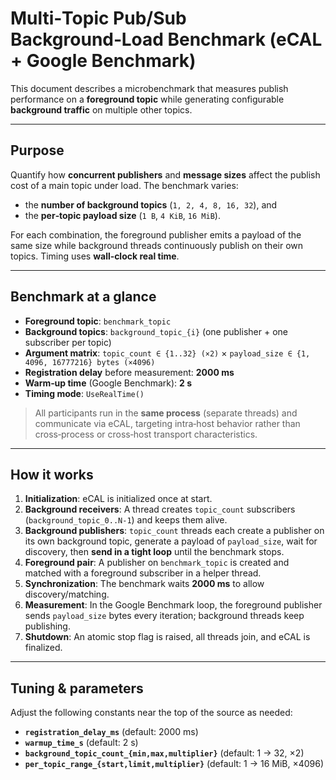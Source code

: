 # Multi‑Topic Pub/Sub Background‑Load Benchmark (eCAL + Google Benchmark)

This document describes a microbenchmark that measures publish performance on a **foreground topic** while generating configurable **background traffic** on multiple other topics.

---

## Purpose

Quantify how **concurrent publishers** and **message sizes** affect the publish cost of a main topic under load. The benchmark varies:

- the **number of background topics** (`1, 2, 4, 8, 16, 32`), and
- the **per‑topic payload size** (`1 B`, `4 KiB`, `16 MiB`).

For each combination, the foreground publisher emits a payload of the same size while background threads continuously publish on their own topics. Timing uses **wall‑clock real time**.

---

## Benchmark at a glance

- **Foreground topic**: `benchmark_topic`
- **Background topics**: `background_topic_{i}` (one publisher + one subscriber per topic)
- **Argument matrix**: `topic_count ∈ {1..32} (×2)` × `payload_size ∈ {1, 4096, 16777216} bytes (×4096)`
- **Registration delay** before measurement: **2000 ms**
- **Warm‑up time** (Google Benchmark): **2 s**
- **Timing mode**: `UseRealTime()`

> All participants run in the **same process** (separate threads) and communicate via eCAL, targeting intra‑host behavior rather than cross‑process or cross‑host transport characteristics.

---

## How it works

1. **Initialization**: eCAL is initialized once at start.
2. **Background receivers**: A thread creates `topic_count` subscribers (`background_topic_0..N-1`) and keeps them alive.
3. **Background publishers**: `topic_count` threads each create a publisher on its own background topic, generate a payload of `payload_size`, wait for discovery, then **send in a tight loop** until the benchmark stops.
4. **Foreground pair**: A publisher on `benchmark_topic` is created and matched with a foreground subscriber in a helper thread.
5. **Synchronization**: The benchmark waits **2000 ms** to allow discovery/matching.
6. **Measurement**: In the Google Benchmark loop, the foreground publisher sends `payload_size` bytes every iteration; background threads keep publishing.
7. **Shutdown**: An atomic stop flag is raised, all threads join, and eCAL is finalized.

---

## Tuning & parameters

Adjust the following constants near the top of the source as needed:

- **`registration_delay_ms`** (default: 2000 ms)
- **`warmup_time_s`** (default: 2 s)
- **`background_topic_count_{min,max,multiplier}`** (default: 1 → 32, ×2)
- **`per_topic_range_{start,limit,multiplier}`** (default: 1 → 16 MiB, ×4096)